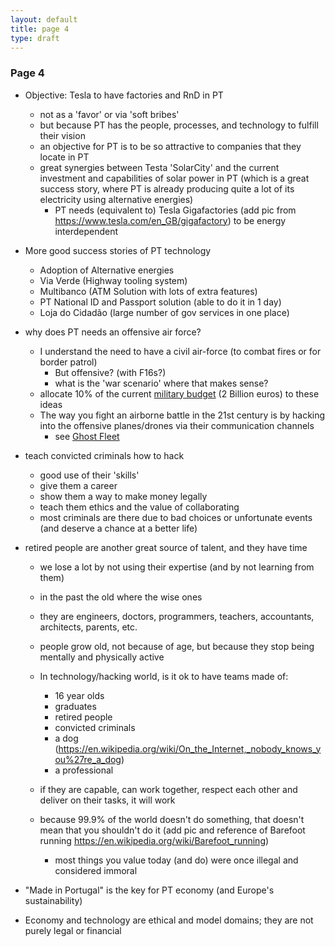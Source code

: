 ```yaml
---
layout: default
title: page 4
type: draft
---
```


### Page 4

* Objective: Tesla to have factories and RnD in PT
  * not as a 'favor' or via 'soft bribes'
  * but because PT has the people, processes, and technology to fulfill their vision
  * an objective for PT is to be so attractive to companies that they locate in PT
  * great synergies between Testa 'SolarCity' and the current investment and capabilities of solar power in PT (which is a great success story, where PT is already producing quite a lot of its electricity using alternative energies)
    * PT needs (equivalent to) Tesla Gigafactories (add pic from https://www.tesla.com/en_GB/gigafactory) to be energy interdependent

* More good success stories of PT technology
  * Adoption of Alternative energies
  * Via Verde (Highway tooling system)
  * Multibanco (ATM Solution with lots of extra features)
  * PT National ID and Passport solution (able to do it in 1 day)
  * Loja do Cidadão (large number of gov services in one place)


* why does PT needs an offensive air force?
  * I understand the need to have a civil air-force (to combat fires or for border patrol)
    * But offensive? (with F16s?)
    * what is the 'war scenario' where that makes sense?
  * allocate 10% of the current [military budget](https://en.wikipedia.org/wiki/Portuguese_Armed_Forces) (2 Billion euros) to these ideas
  * The way you fight an airborne battle in the 21st century is by hacking into the offensive planes/drones via their communication channels
    * see [Ghost Fleet](https://www.amazon.co.uk/Ghost-Fleet-Novel-Next-World/dp/0544142845)

* teach convicted criminals how to hack
  * good use of their 'skills'
  * give them a career
  * show them a way to make money legally
  * teach them ethics and the value of collaborating
  * most criminals are there due to bad choices or unfortunate events (and deserve a chance at a better life)

* retired people are another great source of talent, and they have time
  * we lose a lot by not using their expertise (and by not learning from them)
  * in the past the old where the wise ones
  * they are engineers, doctors, programmers, teachers, accountants, architects, parents, etc.
  * people grow old, not because of age, but because they stop being mentally and physically active
  * In technology/hacking world, is it ok to have teams made of:
    * 16 year olds
    * graduates
    * retired people
    * convicted criminals
    * a dog (https://en.wikipedia.org/wiki/On_the_Internet,_nobody_knows_you%27re_a_dog)
    * a professional
  * if they are capable, can work together, respect each other and deliver on their tasks, it will work

  * because 99.9% of the world doesn't do something, that doesn't mean that you shouldn't do it (add pic and reference of Barefoot running https://en.wikipedia.org/wiki/Barefoot_running)
    * most things you value today (and do) were once illegal and considered immoral

* "Made in Portugal" is the key for PT economy (and Europe's sustainability)
* Economy and technology are ethical and model domains; they are not purely legal or financial
